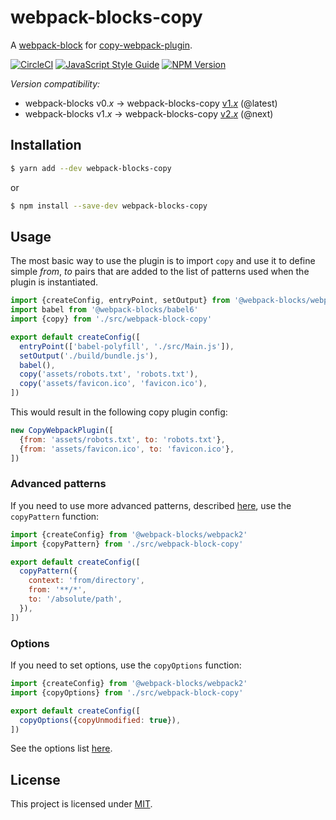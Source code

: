# webpack-blocks-copy

A [webpack-block](https://github.com/andywer/webpack-blocks) for [copy-webpack-plugin](https://github.com/kevlened/copy-webpack-plugin).

[![CircleCI](https://circleci.com/gh/ecliptic/webpack-blocks-copy.svg?style=shield&circle-token=:circle-token)](https://circleci.com/gh/ecliptic/webpack-blocks-copy)
[![JavaScript Style Guide](https://img.shields.io/badge/code%20style-standard-brightgreen.svg)](http://standardjs.com/)
[![NPM Version](https://img.shields.io/npm/v/webpack-blocks-copy.svg)](https://www.npmjs.com/package/webpack-blocks-copy)

*Version compatibility:*

* webpack-blocks v0._x_ -> webpack-blocks-copy [v1._x_](https://github.com/ecliptic/webpack-blocks-copy/tree/master) (@latest)
* webpack-blocks v1._x_ -> webpack-blocks-copy [v2._x_](https://github.com/ecliptic/webpack-blocks-copy) (@next)

## Installation

```sh
$ yarn add --dev webpack-blocks-copy
```

or

```sh
$ npm install --save-dev webpack-blocks-copy
```

## Usage

The most basic way to use the plugin is to import `copy` and use it to define simple *from*, *to* pairs that are added to the list of patterns used when the plugin is instantiated.

```js
import {createConfig, entryPoint, setOutput} from '@webpack-blocks/webpack2'
import babel from '@webpack-blocks/babel6'
import {copy} from './src/webpack-block-copy'

export default createConfig([
  entryPoint(['babel-polyfill', './src/Main.js']),
  setOutput('./build/bundle.js'),
  babel(),
  copy('assets/robots.txt', 'robots.txt'),
  copy('assets/favicon.ico', 'favicon.ico'),
])
```

This would result in the following copy plugin config:

```js
new CopyWebpackPlugin([
  {from: 'assets/robots.txt', to: 'robots.txt'},
  {from: 'assets/favicon.ico', to: 'favicon.ico'},
])
```

### Advanced patterns

If you need to use more advanced patterns, described [here](https://github.com/kevlened/copy-webpack-plugin#pattern-properties), use the `copyPattern` function:

```js
import {createConfig} from '@webpack-blocks/webpack2'
import {copyPattern} from './src/webpack-block-copy'

export default createConfig([
  copyPattern({
    context: 'from/directory',
    from: '**/*',
    to: '/absolute/path',
  }),
])
```

### Options

If you need to set options, use the `copyOptions` function:

```js
import {createConfig} from '@webpack-blocks/webpack2'
import {copyOptions} from './src/webpack-block-copy'

export default createConfig([
  copyOptions({copyUnmodified: true}),
])
```

See the options list [here](https://github.com/kevlened/copy-webpack-plugin#available-options).

## License

This project is licensed under [MIT](https://github.com/ecliptic/webpack-blocks-html/blob/master/LICENSE).
